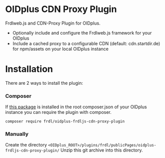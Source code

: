 # OIDplus CDN Proxy Plugin
Frdlweb.js and CDN-Proxy Plugin for OIDplus.

- Optionally include and configure the Frdlweb.js framework for your OIDplus
- Include a cached proxy to a configurable CDN (default: cdn.startdir.de) for npm/assets on your local OIDplus instance

# Installation
There are 2 ways to install the plugin:

### Composer
If [this package](https://github.com/frdl/oiplus-composer-plugin) is installed in the root composer.json of your OIDplus instance you can require the plugin with composer.

`composer require frdl/oidplus-frdljs-cdn-proxy-plugin`

### Manually
Create the directory
`<OIDplus_ROOT>/plugins/frdl/publicPages/oidplus-frdljs-cdn-proxy-plugin/`
Unzip this git archive into this directory.
